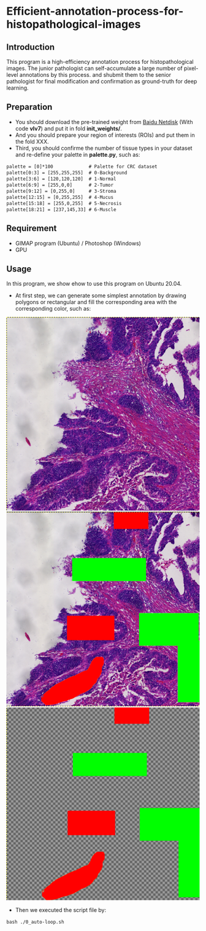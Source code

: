 # Efficient-annotation-process-for-histopathological-images

## Introduction
This program is a high-efficiency annotation process for histopathological images. The junior pathologist can self-accumulate a large number of pixel-level annotations by this process. and shubmit them to the senior pathologist for final modification and confirmation as ground-truth for deep learning.

## Preparation

- You should download the pre-trained weight from [Baidu Netdisk](https://pan.baidu.com/s/1ZSjyrHIxSLqLt002XvI7gw?pwd=vlv7) (With code **vlv7**) and put it in fold **init_weights/**.
- And you should prepare your region of interests (ROIs) and put them in the fold XXX.
- Third, you should confirme the number of tissue types in your dataset and re-define your palette in **palette.py**, such as:
```
palette = [0]*100             # Palette for CRC dataset
palette[0:3] = [255,255,255]  # 0-Background
palette[3:6] = [120,120,120]  # 1-Normal
palette[6:9] = [255,0,0]      # 2-Tumor
palette[9:12] = [0,255,0]     # 3-Stroma
palette[12:15] = [0,255,255]  # 4-Mucus
palette[15:18] = [255,0,255]  # 5-Necrosis
palette[18:21] = [237,145,33] # 6-Muscle
```

## Requirement
- GIMAP program (Ubuntu) / Photoshop (Windows)
- GPU

## Usage

In this program, we show ehow to use this program on Ubuntu 20.04.

- At first step, we can generate some simplest annotation by drawing polygons or rectangular and fill the corresponding area with the corresponding color, such as:

![Figure1](figures/11.png)![Figure2](figures/22.png)![Figure3](figures/33.png)

- Then we executed the script file by:
```
bash ./0_auto-loop.sh
```

